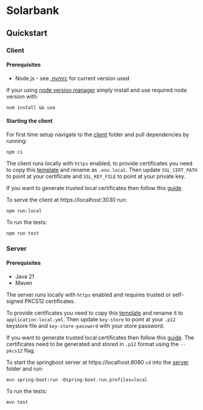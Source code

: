 # Solarbank
## Quickstart
### Client
#### Prerequisites
- Node.js - see [.nvmrc](client/.nvmrc) for current version used

If your using [node version manager](https://github.com/nvm-sh/nvm) simply install and use required node version with:
```shell
nvm install && use
```

#### Starting the client 
For first time setup navigate to the [client](./client) folder and pull dependencies by running:
```shell
npm ci
```

The client runs locally with `https` enabled, to provide certificates you need to copy this
[template](./client/environment/template.env.local) and rename as `.env.local`. Then update `SSL_CERT_PATH` to
point at your certificate and `SSL_KEY_FILE` to point at your private key. 

If you want to generate trusted local certificates then follow this [guide](docs/generating-trusted-certs.md). 

To serve the client at https://localhost:3030 run:
```shell
npm run:local
```
To run the tests:
```shell
npm run test
```

### Server
#### Prerequisites 
- Java 21
- Maven

The server runs locally with `https` enabled and requires trusted or self-signed PKCS12 certificates. 

To provide certificates you need to copy this [template](./server/src/main/resources/template-application-local-yml) and rename it to `application-local.yml`. 
Then update `key-store` to point at your `.p12` keystore file and `key-store-password` with your store password.

If you want to generate trusted local certificates then follow this [guide](docs/generating-trusted-certs.md). 
The certificates need to be generated and stored in `.p12` format using the `--pkcs12` flag.

To start the springboot server at https://localhost:8080 `cd` into the [server](./server) folder and run:
```shell
mvn spring-boot:run -Dspring-boot.run.profiles=local
```
To run the tests:
```shell
mvn test
```
